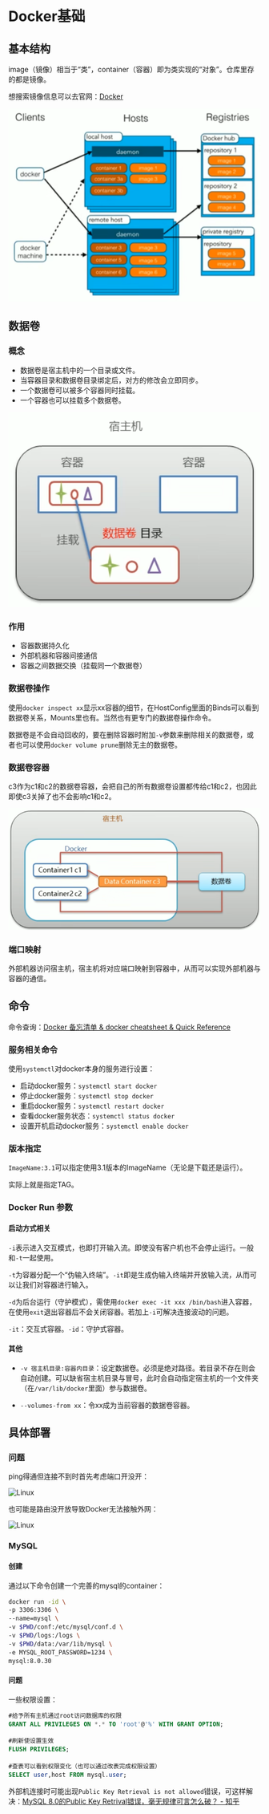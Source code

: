 # Docker基础
## 基本结构
image（镜像）相当于“类”，container（容器）即为类实现的“对象”。仓库里存的都是镜像。

想搜索镜像信息可以去官网：[Docker](https://hub.docker.com/)

![](assets/uTools_1676288415314.png)
## 数据卷
### 概念
- 数据卷是宿主机中的一个目录或文件。
- 当容器目录和数据卷目录绑定后，对方的修改会立即同步。
- 一个数据卷可以被多个容器同时挂载。
- 一个容器也可以挂载多个数据卷。

![](assets/uTools_1676350813096.png)
### 作用
- 容器数据持久化
- 外部机器和容器间接通信
- 容器之间数据交换（挂载同一个数据卷）
### 数据卷操作
使用`docker inspect xx`显示xx容器的细节，在HostConfig里面的Binds可以看到数据卷关系，Mounts里也有。当然也有更专门的数据卷操作命令。

数据卷是不会自动回收的，要在删除容器时附加`-v`参数来删除相关的数据卷，或者也可以使用`docker volume prune`删除无主的数据卷。
### 数据卷容器
c3作为c1和c2的数据卷容器，会把自己的所有数据卷设置都传给c1和c2，也因此即使c3关掉了也不会影响c1和c2。

![](assets/uTools_1676352336031.png)

### 端口映射
外部机器访问宿主机，宿主机将对应端口映射到容器中，从而可以实现外部机器与容器的通信。
## 命令
命令查询：[Docker 备忘清单 & docker cheatsheet & Quick Reference](http://bbs.laoleng.vip/reference/docs/docker.html)
### 服务相关命令
使用`systemctl`对docker本身的服务进行设置：
- 启动docker服务：`systemctl start docker`
- 停止docker服务：`systemctl stop docker`
- 重启docker服务：`systemctl restart docker`
- 查看docker服务状态：`systemctl status docker`
- 设置开机启动docker服务：`systemctl enable docker`
### 版本指定
`ImageName:3.1`可以指定使用3.1版本的ImageName（无论是下载还是运行）。

实际上就是指定TAG。
### Docker Run 参数
#### 启动方式相关
`-i`表示进入交互模式，也即打开输入流。即使没有客户机也不会停止运行。一般和`-t`一起使用。

`-t`为容器分配一个“伪输入终端”。`-it`即是生成伪输入终端并开放输入流，从而可以让我们对容器进行输入。

`-d`为后台运行（守护模式），需使用`docker exec -it xxx /bin/bash`进入容器，在使用`exit`退出容器后不会关闭容器。若加上`-i`可解决连接波动的问题。

`-it`：交互式容器。`-id`：守护式容器。
#### 其他
- `-v 宿主机目录:容器内目录`：设定数据卷。必须是绝对路径。若目录不存在则会自动创建。可以缺省宿主机目录与冒号，此时会自动指定宿主机的一个文件夹（在`/var/lib/docker`里面）参与数据卷。

- `--volumes-from xx`：令xx成为当前容器的数据卷容器。
## 具体部署
### 问题
ping得通但连接不到时首先考虑端口开没开：

![Linux](Linux.md#开关端口)

也可能是路由没开放导致Docker无法接触外网：

![Linux](Linux.md#开启路由)
### MySQL
#### 创建
通过以下命令创建一个完善的mysql的container：

```bash
docker run -id \
-p 3306:3306 \
--name=mysql \
-v $PWD/conf:/etc/mysql/conf.d \
-v $PWD/logs:/logs \
-v $PWD/data:/var/1ib/mysql \
-e MYSQL_ROOT_PASSWORD=1234 \
mysql:8.0.30
```

#### 问题
一些权限设置：

```sql
#给予所有主机通过root访问数据库的权限
GRANT ALL PRIVILEGES ON *.* TO 'root'@'%' WITH GRANT OPTION;

#刷新使设置生效
FLUSH PRIVILEGES;

#查表可以看到权限变化（也可以通过改表完成权限设置）
SELECT user,host FROM mysql.user;
```

外部机连接时可能出现`Public Key Retrieval is not allowed`错误，可这样解决：[MySQL 8.0的Public Key Retrival错误，毫无规律可言怎么破？ - 知乎](https://zhuanlan.zhihu.com/p/371161553)















